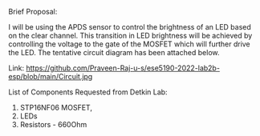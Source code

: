 Brief Proposal:

I will be using the APDS sensor to control the brightness of an LED based on the clear channel. This transition in LED brightness will be achieved by controlling the voltage to the gate of the MOSFET which will further drive the LED. The tentative circuit diagram has been attached below.

Link: https://github.com/Praveen-Raj-u-s/ese5190-2022-lab2b-esp/blob/main/Circuit.jpg




List of Components Requested from Detkin Lab:

1. STP16NF06 MOSFET,
2. LEDs 
3. Resistors - 660Ohm
